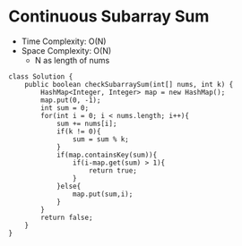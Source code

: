 # Continuous Subarray Sum

- Time Complexity: O(N)
- Space Complexity: O(N)
  - N as length of nums

```
class Solution {
    public boolean checkSubarraySum(int[] nums, int k) {
        HashMap<Integer, Integer> map = new HashMap();
        map.put(0, -1);
        int sum = 0;
        for(int i = 0; i < nums.length; i++){
            sum += nums[i];
            if(k != 0){
                sum = sum % k;
            }
            if(map.containsKey(sum)){
                if(i-map.get(sum) > 1){
                    return true;
                }
            }else{
                map.put(sum,i);
            }
        }
        return false;
    }
}
```
